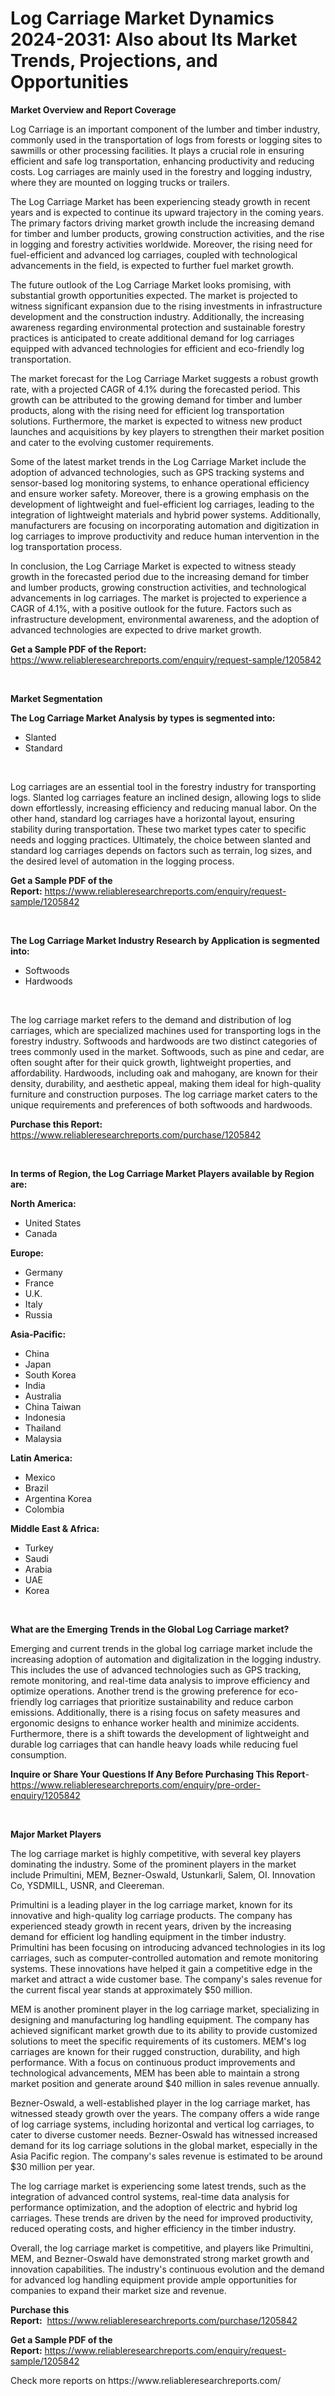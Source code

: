 <p><h1>Log Carriage Market Dynamics 2024-2031: Also about Its Market Trends, Projections, and Opportunities</h1></p><p><strong>Market Overview and Report Coverage</strong></p>
<p><p>Log Carriage is an important component of the lumber and timber industry, commonly used in the transportation of logs from forests or logging sites to sawmills or other processing facilities. It plays a crucial role in ensuring efficient and safe log transportation, enhancing productivity and reducing costs. Log carriages are mainly used in the forestry and logging industry, where they are mounted on logging trucks or trailers.</p><p>The Log Carriage Market has been experiencing steady growth in recent years and is expected to continue its upward trajectory in the coming years. The primary factors driving market growth include the increasing demand for timber and lumber products, growing construction activities, and the rise in logging and forestry activities worldwide. Moreover, the rising need for fuel-efficient and advanced log carriages, coupled with technological advancements in the field, is expected to further fuel market growth.</p><p>The future outlook of the Log Carriage Market looks promising, with substantial growth opportunities expected. The market is projected to witness significant expansion due to the rising investments in infrastructure development and the construction industry. Additionally, the increasing awareness regarding environmental protection and sustainable forestry practices is anticipated to create additional demand for log carriages equipped with advanced technologies for efficient and eco-friendly log transportation.</p><p>The market forecast for the Log Carriage Market suggests a robust growth rate, with a projected CAGR of 4.1% during the forecasted period. This growth can be attributed to the growing demand for timber and lumber products, along with the rising need for efficient log transportation solutions. Furthermore, the market is expected to witness new product launches and acquisitions by key players to strengthen their market position and cater to the evolving customer requirements.</p><p>Some of the latest market trends in the Log Carriage Market include the adoption of advanced technologies, such as GPS tracking systems and sensor-based log monitoring systems, to enhance operational efficiency and ensure worker safety. Moreover, there is a growing emphasis on the development of lightweight and fuel-efficient log carriages, leading to the integration of lightweight materials and hybrid power systems. Additionally, manufacturers are focusing on incorporating automation and digitization in log carriages to improve productivity and reduce human intervention in the log transportation process.</p><p>In conclusion, the Log Carriage Market is expected to witness steady growth in the forecasted period due to the increasing demand for timber and lumber products, growing construction activities, and technological advancements in log carriages. The market is projected to experience a CAGR of 4.1%, with a positive outlook for the future. Factors such as infrastructure development, environmental awareness, and the adoption of advanced technologies are expected to drive market growth.</p></p>
<p><strong>Get a Sample PDF of the Report:</strong> <a href="https://www.reliableresearchreports.com/enquiry/request-sample/1205842">https://www.reliableresearchreports.com/enquiry/request-sample/1205842</a></p>
<p>&nbsp;</p>
<p><strong>Market Segmentation</strong></p>
<p><strong>The Log Carriage Market Analysis by types is segmented into:</strong></p>
<p><ul><li>Slanted</li><li>Standard</li></ul></p>
<p>&nbsp;</p>
<p><p>Log carriages are an essential tool in the forestry industry for transporting logs. Slanted log carriages feature an inclined design, allowing logs to slide down effortlessly, increasing efficiency and reducing manual labor. On the other hand, standard log carriages have a horizontal layout, ensuring stability during transportation. These two market types cater to specific needs and logging practices. Ultimately, the choice between slanted and standard log carriages depends on factors such as terrain, log sizes, and the desired level of automation in the logging process.</p></p>
<p><strong>Get a Sample PDF of the Report:</strong>&nbsp;<a href="https://www.reliableresearchreports.com/enquiry/request-sample/1205842">https://www.reliableresearchreports.com/enquiry/request-sample/1205842</a></p>
<p>&nbsp;</p>
<p><strong>The Log Carriage Market Industry Research by Application is segmented into:</strong></p>
<p><ul><li>Softwoods</li><li>Hardwoods</li></ul></p>
<p>&nbsp;</p>
<p><p>The log carriage market refers to the demand and distribution of log carriages, which are specialized machines used for transporting logs in the forestry industry. Softwoods and hardwoods are two distinct categories of trees commonly used in the market. Softwoods, such as pine and cedar, are often sought after for their quick growth, lightweight properties, and affordability. Hardwoods, including oak and mahogany, are known for their density, durability, and aesthetic appeal, making them ideal for high-quality furniture and construction purposes. The log carriage market caters to the unique requirements and preferences of both softwoods and hardwoods.</p></p>
<p><strong>Purchase this Report:</strong>&nbsp; <a href="https://www.reliableresearchreports.com/purchase/1205842">https://www.reliableresearchreports.com/purchase/1205842</a></p>
<p>&nbsp;</p>
<p><strong>In terms of Region, the Log Carriage Market Players available by Region are:</strong></p>
<p>
    <p> <strong> North America: </strong>
        <ul>
            <li>United States</li>
            <li>Canada</li>
        </ul>
        </p> 
    <p> <strong> Europe: </strong>
        <ul>
            <li>Germany</li>
            <li>France</li>
            <li>U.K.</li>
            <li>Italy</li>
            <li>Russia</li>
        </ul>
        </p> 
    <p> <strong> Asia-Pacific: </strong>
        <ul>
            <li>China</li>
            <li>Japan</li>
            <li>South Korea</li>
            <li>India</li>
            <li>Australia</li>
            <li>China Taiwan</li>
            <li>Indonesia</li>
            <li>Thailand</li>
            <li>Malaysia</li>
        </ul>
        </p> 
    <p> <strong> Latin America: </strong>
        <ul>
            <li>Mexico</li>
            <li>Brazil</li>
            <li>Argentina Korea</li>
            <li>Colombia</li>
        </ul>
        </p> 
    <p> <strong> Middle East & Africa: </strong>
        <ul>
            <li>Turkey</li>
            <li>Saudi</li>
            <li>Arabia</li>
            <li>UAE</li>
            <li>Korea</li>
        </ul>
    </p>
    </p>
<p>&nbsp;</p>
<p><strong>What are the Emerging Trends in the Global Log Carriage market?</strong></p>
<p><p>Emerging and current trends in the global log carriage market include the increasing adoption of automation and digitalization in the logging industry. This includes the use of advanced technologies such as GPS tracking, remote monitoring, and real-time data analysis to improve efficiency and optimize operations. Another trend is the growing preference for eco-friendly log carriages that prioritize sustainability and reduce carbon emissions. Additionally, there is a rising focus on safety measures and ergonomic designs to enhance worker health and minimize accidents. Furthermore, there is a shift towards the development of lightweight and durable log carriages that can handle heavy loads while reducing fuel consumption.</p></p>
<p><strong>Inquire or Share Your Questions If Any Before Purchasing This Report</strong>- <a href="https://www.reliableresearchreports.com/enquiry/pre-order-enquiry/1205842">https://www.reliableresearchreports.com/enquiry/pre-order-enquiry/1205842</a></p>
<p>&nbsp;</p>
<p><strong>Major Market Players</strong></p>
<p><p>The log carriage market is highly competitive, with several key players dominating the industry. Some of the prominent players in the market include Primultini, MEM, Bezner-Oswald, Ustunkarli, Salem, OI. Innovation Co, YSDMILL, USNR, and Cleereman.</p><p>Primultini is a leading player in the log carriage market, known for its innovative and high-quality log carriage products. The company has experienced steady growth in recent years, driven by the increasing demand for efficient log handling equipment in the timber industry. Primultini has been focusing on introducing advanced technologies in its log carriages, such as computer-controlled automation and remote monitoring systems. These innovations have helped it gain a competitive edge in the market and attract a wide customer base. The company's sales revenue for the current fiscal year stands at approximately $50 million.</p><p>MEM is another prominent player in the log carriage market, specializing in designing and manufacturing log handling equipment. The company has achieved significant market growth due to its ability to provide customized solutions to meet the specific requirements of its customers. MEM's log carriages are known for their rugged construction, durability, and high performance. With a focus on continuous product improvements and technological advancements, MEM has been able to maintain a strong market position and generate around $40 million in sales revenue annually.</p><p>Bezner-Oswald, a well-established player in the log carriage market, has witnessed steady growth over the years. The company offers a wide range of log carriage systems, including horizontal and vertical log carriages, to cater to diverse customer needs. Bezner-Oswald has witnessed increased demand for its log carriage solutions in the global market, especially in the Asia Pacific region. The company's sales revenue is estimated to be around $30 million per year.</p><p>The log carriage market is experiencing some latest trends, such as the integration of advanced control systems, real-time data analysis for performance optimization, and the adoption of electric and hybrid log carriages. These trends are driven by the need for improved productivity, reduced operating costs, and higher efficiency in the timber industry.</p><p>Overall, the log carriage market is competitive, and players like Primultini, MEM, and Bezner-Oswald have demonstrated strong market growth and innovation capabilities. The industry's continuous evolution and the demand for advanced log handling equipment provide ample opportunities for companies to expand their market size and revenue.</p></p>
<p><strong>Purchase this Report:</strong>&nbsp;&nbsp;<a href="https://www.reliableresearchreports.com/purchase/1205842">https://www.reliableresearchreports.com/purchase/1205842</a></p>
<p></p>
<p><strong>Get a Sample PDF of the Report:</strong>&nbsp;<a href="https://www.reliableresearchreports.com/enquiry/request-sample/1205842">https://www.reliableresearchreports.com/enquiry/request-sample/1205842</a></p>
<p>Check more reports on https://www.reliableresearchreports.com/</p>